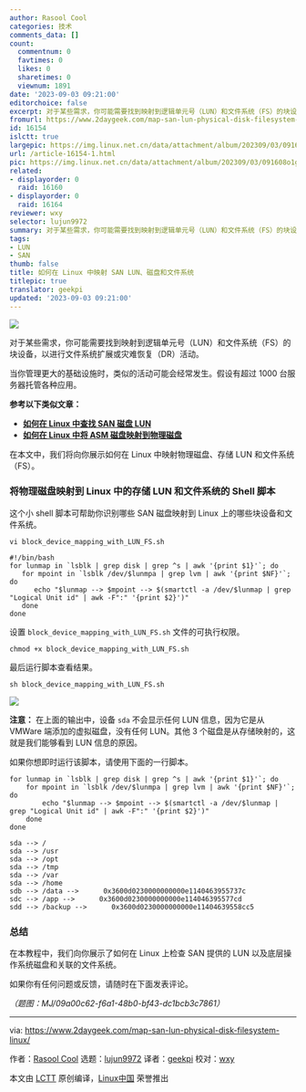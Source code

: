 ```yaml
---
author: Rasool Cool
categories: 技术
comments_data: []
count:
  commentnum: 0
  favtimes: 0
  likes: 0
  sharetimes: 0
  viewnum: 1891
date: '2023-09-03 09:21:00'
editorchoice: false
excerpt: 对于某些需求，你可能需要找到映射到逻辑单元号（LUN）和文件系统（FS）的块设备，以进行文件系统扩展或灾难恢复（DR）活动。
fromurl: https://www.2daygeek.com/map-san-lun-physical-disk-filesystem-linux/
id: 16154
islctt: true
largepic: https://img.linux.net.cn/data/attachment/album/202309/03/091608o1ggrda4gnca98dl.jpg
url: /article-16154-1.html
pic: https://img.linux.net.cn/data/attachment/album/202309/03/091608o1ggrda4gnca98dl.jpg.thumb.jpg
related:
- displayorder: 0
  raid: 16160
- displayorder: 0
  raid: 16164
reviewer: wxy
selector: lujun9972
summary: 对于某些需求，你可能需要找到映射到逻辑单元号（LUN）和文件系统（FS）的块设备，以进行文件系统扩展或灾难恢复（DR）活动。
tags:
- LUN
- SAN
thumb: false
title: 如何在 Linux 中映射 SAN LUN、磁盘和文件系统
titlepic: true
translator: geekpi
updated: '2023-09-03 09:21:00'
---
```


![](https://img.linux.net.cn/data/attachment/album/202309/03/091608o1ggrda4gnca98dl.jpg)


对于某些需求，你可能需要找到映射到逻辑单元号（LUN）和文件系统（FS）的块设备，以进行文件系统扩展或灾难恢复（DR）活动。


当你管理更大的基础设施时，类似的活动可能会经常发生。假设有超过 1000 台服务器托管各种应用。


**参考以下类似文章：**


* **[如何在 Linux 中查找 SAN 磁盘 LUN](https://www.2daygeek.com/find-san-disk-lun-id-linux/)**
* **[如何在 Linux 中将 ASM 磁盘映射到物理磁盘](https://www.2daygeek.com/shell-script-map-oracle-asm-disks-physical-disk-lun-in-linux/)**


在本文中，我们将向你展示如何在 Linux 中映射物理磁盘、存储 LUN 和文件系统（FS）。


### 将物理磁盘映射到 Linux 中的存储 LUN 和文件系统的 Shell 脚本


这个小 shell 脚本可帮助你识别哪些 SAN 磁盘映射到 Linux 上的哪些块设备和文件系统。



```
vi block_device_mapping_with_LUN_FS.sh

```


```
#!/bin/bash
for lunmap in `lsblk | grep disk | grep ^s | awk '{print $1}'`; do
   for mpoint in `lsblk /dev/$lunmpa | grep lvm | awk '{print $NF}'`; do
      echo "$lunmap --> $mpoint --> $(smartctl -a /dev/$lunmap | grep "Logical Unit id" | awk -F":" '{print $2}')"
   done
done

```

设置 `block_device_mapping_with_LUN_FS.sh` 文件的可执行权限。



```
chmod +x block_device_mapping_with_LUN_FS.sh

```

最后运行脚本查看结果。



```
sh block_device_mapping_with_LUN_FS.sh

```

![](https://img.linux.net.cn/data/attachment/album/202309/03/092112n856hjxzo8s6fd5x.jpg)


**注意：** 在上面的输出中，设备 `sda` 不会显示任何 LUN 信息，因为它是从 VMWare 端添加的虚拟磁盘，没有任何 LUN。其他 3 个磁盘是从存储映射的，这就是我们能够看到 LUN 信息的原因。


如果你想即时运行该脚本，请使用下面的一行脚本。



```
for lunmap in `lsblk | grep disk | grep ^s | awk '{print $1}'`; do 
    for mpoint in `lsblk /dev/$lunmpa | grep lvm | awk '{print $NF}'`; do 
        echo "$lunmap --> $mpoint --> $(smartctl -a /dev/$lunmap | grep "Logical Unit id" | awk -F":" '{print $2}')"
    done
done

```


```
sda --> /
sda --> /usr
sda --> /opt
sda --> /tmp
sda --> /var
sda --> /home
sdb --> /data -->      0x3600d0230000000000e1140463955737c
sdc --> /app -->      0x3600d0230000000000e114046395577cd
sdd --> /backup -->      0x3600d0230000000000e11404639558cc5

```

### 总结


在本教程中，我们向你展示了如何在 Linux 上检查 SAN 提供的 LUN 以及底层操作系统磁盘和关联的文件系统。


如果你有任何问题或反馈，请随时在下面发表评论。


*（题图：MJ/09a00c62-f6a1-48b0-bf43-dc1bcb3c7861）*




---


via: <https://www.2daygeek.com/map-san-lun-physical-disk-filesystem-linux/>


作者：[Rasool Cool](https://www.2daygeek.com/author/rasool/) 选题：[lujun9972](https://github.com/lujun9972) 译者：[geekpi](https://github.com/geekpi) 校对：[wxy](https://github.com/wxy)


本文由 [LCTT](https://github.com/LCTT/TranslateProject) 原创编译，[Linux中国](https://linux.cn/) 荣誉推出